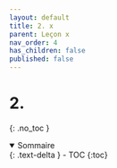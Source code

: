 ```yaml
---
layout: default
title: 2. x
parent: Leçon x
nav_order: 4
has_children: false
published: false
---
```

# 2. 
{: .no_toc }

<details open markdown="block">
  <summary>
    Sommaire
  </summary>
  {: .text-delta }
- TOC
{:toc}
</details>

## 




